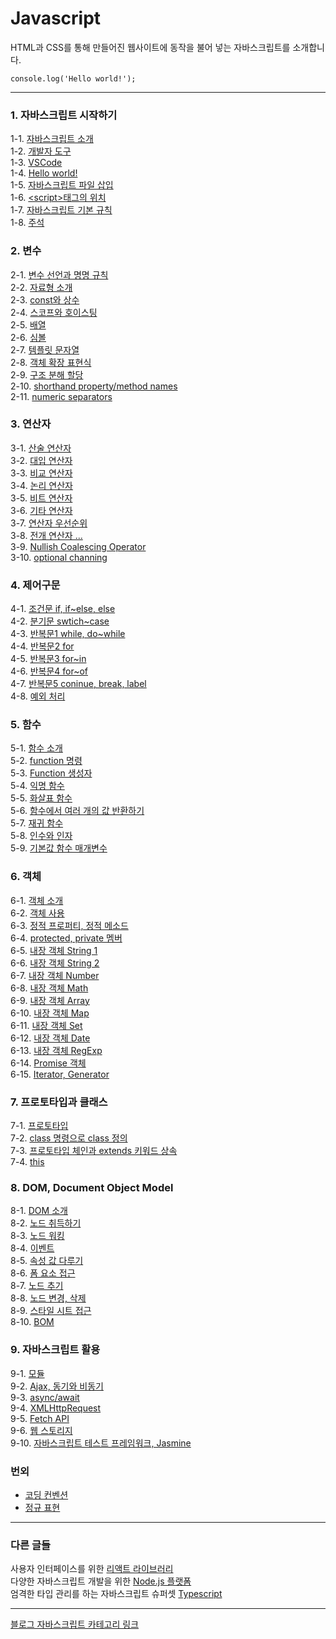 # Javascript
HTML과 CSS를 통해 만들어진 웹사이트에 동작을 불어 넣는 자바스크립트를 소개합니다. <br/>
```ecmascript 6
console.log('Hello world!');
```

---
### 1. 자바스크립트 시작하기
1-1. [자바스크립트 소개](https://bamtory29.tistory.com/entry/JavaScript-%EC%9E%90%EB%B0%94%EC%8A%A4%ED%81%AC%EB%A6%BD%ED%8A%B8-%EA%B0%9C%EC%9A%94?category=924733) <br/>
1-2. [개발자 도구](https://bamtory29.tistory.com/entry/JavaScript-%EA%B0%9C%EB%B0%9C%EC%9E%90-%EB%8F%84%EA%B5%AC?category=924733) <br/>
1-3. [VSCode](https://bamtory29.tistory.com/entry/JavaScript-%EC%97%90%EB%94%94%ED%84%B0-%EC%84%A4%EC%B9%98%ED%95%98%EA%B8%B0?category=924733) <br/>
1-4. [Hello world!](https://bamtory29.tistory.com/entry/JavaScript-Hello-World?category=924733) <br/>
1-5. [자바스크립트 파일 삽입](https://bamtory29.tistory.com/entry/javascript-html-%ED%8C%8C%EC%9D%BC%EC%97%90-%EC%9E%90%EB%B0%94%EC%8A%A4%ED%81%AC%EB%A6%BD%ED%8A%B8-%EC%82%BD%EC%9E%85%ED%95%98%EA%B8%B0?category=924733) <br/>
1-6. [\<script>태그의 위치](https://bamtory29.tistory.com/entry/javascript-script%ED%83%9C%EA%B7%B8%EC%9D%98-%EC%9C%84%EC%B9%98?category=924733) <br/>
1-7. [자바스크립트 기본 규칙](https://bamtory29.tistory.com/entry/JavaScript-%EC%9E%90%EB%B0%94%EC%8A%A4%ED%81%AC%EB%A6%BD%ED%8A%B8%EC%9D%98-%EA%B8%B0%EB%B3%B8-%EA%B7%9C%EC%B9%99?category=924733) <br/>
1-8. [주석](https://bamtory29.tistory.com/entry/Javascript-%EC%A3%BC%EC%84%9D?category=924733) <br/>

### 2. 변수
2-1. [변수 선언과 명명 규칙](https://bamtory29.tistory.com/entry/Javascript-%EB%B3%80%EC%88%98-%EC%84%A0%EC%96%B8%EA%B3%BC-%EB%AA%85%EB%AA%85-%EA%B7%9C%EC%B9%99?category=924733) <br/>
2-2. [자료형 소개](https://bamtory29.tistory.com/entry/Javascript-%EC%9E%90%EB%B0%94%EC%8A%A4%ED%81%AC%EB%A6%BD%ED%8A%B8%EC%9D%98-%EC%9E%90%EB%A3%8C%ED%98%95?category=924733) <br/>
2-3. [const와 상수](https://bamtory29.tistory.com/entry/Javascript-%EC%83%81%EC%88%98-%EC%84%A0%EC%96%B8%ED%95%98%EA%B8%B0-const?category=924733) <br/>
2-4. [스코프와 호이스팅](https://bamtory29.tistory.com/entry/Javascript-%EC%8A%A4%EC%BD%94%ED%94%84-%ED%98%B8%EC%9D%B4%EC%8A%A4%ED%8C%85?category=924733) <br/>
2-5. [배열](https://bamtory29.tistory.com/entry/Javascript-%EB%B0%B0%EC%97%B4?category=924733) <br/>
2-6. [심볼](https://bamtory29.tistory.com/entry/Javascript-Symbol?category=924733) <br/>
2-7. [템플릿 문자열](https://bamtory29.tistory.com/entry/Javascript-%ED%85%9C%ED%94%8C%EB%A6%BF-%EB%AC%B8%EC%9E%90%EC%97%B4-ES2015?category=924733) <br/>
2-8. [객체 확장 표현식](https://bamtory29.tistory.com/entry/Javascript-%EA%B0%9D%EC%B2%B4-%ED%99%95%EC%9E%A5-%ED%91%9C%ED%98%84%EC%8B%9D?category=924733) <br/>
2-9. [구조 분해 할당](https://bamtory29.tistory.com/entry/Javascript-%EA%B5%AC%EC%A1%B0-%EB%B6%84%ED%95%B4-%ED%95%A0%EB%8B%B9?category=924733) <br/>
2-10. [shorthand property/method names](https://bamtory29.tistory.com/entry/Javascript-shorthand-property-names?category=924733) <br/>
2-11. [numeric separators](https://bamtory29.tistory.com/entry/Javascript-numeric-separators?category=924733) <br/>

### 3. 연산자
3-1. [산술 연산자](https://bamtory29.tistory.com/entry/Javascript-%EC%82%B0%EC%88%A0-%EC%97%B0%EC%82%B0%EC%9E%90?category=924733) <br/>
3-2. [대입 연산자](https://bamtory29.tistory.com/entry/Javascript-%EB%8C%80%EC%9E%85-%EC%97%B0%EC%82%B0%EC%9E%90?category=924733) <br/>
3-3. [비교 연산자](https://bamtory29.tistory.com/entry/Javascript-%EB%B9%84%EA%B5%90-%EC%97%B0%EC%82%B0%EC%9E%90?category=924733) <br/>
3-4. [논리 연산자](https://bamtory29.tistory.com/entry/Javascript-%EB%85%BC%EB%A6%AC-%EC%97%B0%EC%82%B0%EC%9E%90?category=924733) <br/>
3-5. [비트 연산자](https://bamtory29.tistory.com/entry/javascript-%EB%B9%84%ED%8A%B8-%EC%97%B0%EC%82%B0%EC%9E%90?category=924733) <br/>
3-6. [기타 연산자](https://bamtory29.tistory.com/entry/Javascript-%EA%B8%B0%ED%83%80-%EC%97%B0%EC%82%B0%EC%9E%90%EB%93%A4?category=924733) <br/>
3-7. [연산자 우선순위](https://bamtory29.tistory.com/entry/Javascript-%EC%97%B0%EC%82%B0%EC%9E%90%EC%9D%98-%EC%9A%B0%EC%84%A0%EC%88%9C%EC%9C%84%EC%99%80-%EA%B2%B0%ED%95%A9?category=924733) <br/>
3-8. [전개 연산자 ...](https://bamtory29.tistory.com/entry/Javascript-%EC%A0%84%EA%B0%9C-%EC%97%B0%EC%82%B0%EC%9E%90?category=924733) <br/>
3-9. [Nullish Coalescing Operator](https://bamtory29.tistory.com/entry/Nullish-coalescing-%EC%97%B0%EC%82%B0%EC%9E%90?category=924733) <br/>
3-10. [optional channing](https://bamtory29.tistory.com/entry/Javascript-optional-chainning?category=924733) <br/>


### 4. 제어구문
4-1. [조건문 if, if~else, else](https://bamtory29.tistory.com/entry/Javascript-%EC%A1%B0%EA%B1%B4%EB%AC%B8?category=924733) <br/>
4-2. [분기문 swtich~case](https://bamtory29.tistory.com/entry/Javascript-%EB%B6%84%EA%B8%B0%EB%AC%B8%EC%84%A0%ED%83%9D%EB%AC%B8?category=924733) <br/>
4-3. [반복문1 while, do~while](https://bamtory29.tistory.com/entry/Javascript-%EB%B0%98%EB%B3%B5%EB%AC%B8-1-while-dowhile?category=924733) <br/>
4-4. [반복문2 for](https://bamtory29.tistory.com/entry/Javascript-%EB%B0%98%EB%B3%B5%EB%AC%B8-2-for%EB%AC%B8?category=924733) <br/>
4-5. [반복문3 for~in](https://bamtory29.tistory.com/entry/Javascript-%EB%B0%98%EB%B3%B5%EB%AC%B8-3-forin?category=924733) <br/>
4-6. [반복문4 for~of](https://bamtory29.tistory.com/entry/Javascript-%EB%B0%98%EB%B3%B5%EB%AC%B8-4-forof?category=924733) <br/>
4-7. [반복문5 coninue, break, label](https://bamtory29.tistory.com/entry/Javascript-%EB%B0%98%EB%B3%B5%EB%AC%B8%EC%9D%98-%EC%A0%9C%EC%96%B4-continuebreak-%EB%A0%88%EC%9D%B4%EB%B8%94?category=924733) <br/>
4-8. [예외 처리](https://bamtory29.tistory.com/entry/Javascript-%EC%98%88%EC%99%B8-%EC%B2%98%EB%A6%AC-trycatchfinally?category=924733) <br/>

### 5. 함수
5-1. [함수 소개](https://bamtory29.tistory.com/entry/Javascript-%ED%95%A8%EC%88%98-function?category=924733) <br/>
5-2. [function 명령](https://bamtory29.tistory.com/entry/Javascript-%EC%82%AC%EC%9A%A9%EC%9E%90-%EC%A0%95%EC%9D%98-%ED%95%A8%EC%88%98-%EC%A0%95%EC%9D%981-function-%EB%AA%85%EB%A0%B9?category=924733) <br/>
5-3. [Function 생성자](https://bamtory29.tistory.com/entry/Javascript-%EC%82%AC%EC%9A%A9%EC%9E%90-%EC%A0%95%EC%9D%98-%ED%95%A8%EC%88%98-2-Function-%EC%83%9D%EC%84%B1%EC%9E%90?category=924733) <br/>
5-4. [익명 함수](https://bamtory29.tistory.com/entry/Javascript-%EC%82%AC%EC%9A%A9%EC%9E%90-%EC%A0%95%EC%9D%98-%ED%95%A8%EC%88%98-3-%ED%95%A8%EC%88%98-%EB%A6%AC%ED%84%B0%EB%9F%B4-%EC%9D%B5%EB%AA%85-%ED%95%A8%EC%88%98?category=924733) <br/>
5-5. [화살표 함수](https://bamtory29.tistory.com/entry/Javascript-%EC%82%AC%EC%9A%A9%EC%9E%90-%EC%A0%95%EC%9D%98-%ED%95%A8%EC%88%98-4-%EC%95%A0%EB%A1%9C%EC%9A%B0-%ED%95%A8%EC%88%98?category=924733) <br/>
5-6. [함수에서 여러 개의 값 반환하기](https://bamtory29.tistory.com/entry/Javascript-%ED%95%A8%EC%88%98%EC%97%90%EC%84%9C-%EC%97%AC%EB%9F%AC-%EA%B0%92-%EB%B0%98%ED%99%98%ED%95%98%EA%B8%B0?category=924733) <br/>
5-7. [재귀 함수](https://bamtory29.tistory.com/entry/Javascript-%EC%9E%AC%EA%B7%80-%ED%95%A8%EC%88%98?category=924733) <br/>
5-8. [인수와 인자](https://bamtory29.tistory.com/entry/%EC%9D%B8%EC%88%98%EC%99%80-%EC%9D%B8%EC%9E%90-Argument-Parameter?category=924733) <br/>
5-9. [기본값 함수 매개변수](https://bamtory29.tistory.com/entry/Javascript-default-function-parameter?category=924733) <br/>

### 6. 객체
6-1. [객체 소개](https://bamtory29.tistory.com/entry/Javascript-%EA%B0%9D%EC%B2%B4?category=924733) <br/>
6-2. [객체 사용](https://bamtory29.tistory.com/entry/Javascript-%EA%B0%9D%EC%B2%B4-%EC%82%AC%EC%9A%A9%ED%95%98%EA%B8%B0?category=924733) <br/>
6-3. [정적 프로퍼티, 정적 메소드](https://bamtory29.tistory.com/entry/Javascript-%EC%A0%95%EC%A0%81-%ED%94%84%EB%A1%9C%ED%8D%BC%ED%8B%B0%EC%99%80-%EC%A0%95%EC%A0%81-%EB%A9%94%EC%86%8C%EB%93%9C?category=924733) <br/>
6-4. [protected, private 멤버](https://bamtory29.tistory.com/entry/%EC%9E%90%EB%B0%94%EC%8A%A4%ED%81%AC%EB%A6%BD%ED%8A%B8%EC%9D%98-protected%EC%99%80-private-%EB%A9%A4%EB%B2%84?category=924733) <br/>
6-5. [내장 객체 String 1](https://bamtory29.tistory.com/entry/Javascript-%EB%82%B4%EC%9E%A5-%EA%B0%9D%EC%B2%B4-String-%EA%B0%9D%EC%B2%B4?category=924733) <br/>
6-6. [내장 객체 String 2](https://bamtory29.tistory.com/entry/Javascript-%EB%82%B4%EC%9E%A5-%EA%B0%9D%EC%B2%B4-String-%EA%B0%9D%EC%B2%B4-2?category=924733) <br>
6-7. [내장 객체 Number](https://bamtory29.tistory.com/entry/Javascript-%EB%82%B4%EC%9E%A5-%EA%B0%9D%EC%B2%B4-Number-%EA%B0%9D%EC%B2%B4?category=924733) </br>
6-8. [내장 객체 Math](https://bamtory29.tistory.com/entry/Javascript-%EB%82%B4%EC%9E%A5-%EA%B0%9D%EC%B2%B4-Math?category=924733) <br/>
6-9. [내장 객체 Array](https://bamtory29.tistory.com/entry/Javascript-%EB%82%B4%EC%9E%A5-%EA%B0%9D%EC%B2%B4-Array?category=924733) <br/>
6-10. [내장 객체 Map](https://bamtory29.tistory.com/entry/Javascript-%EB%82%B4%EC%9E%A5-%EA%B0%9D%EC%B2%B4-Map-%EA%B3%BC-%EC%97%B0%EA%B4%80-%EB%B0%B0%EC%97%B4?category=924733) <br/>
6-11. [내장 객체 Set](https://bamtory29.tistory.com/entry/Javascript-%EB%82%B4%EC%9E%A5-%EA%B0%9D%EC%B2%B4-Set?category=924733) <br/>
6-12. [내장 객체 Date](https://bamtory29.tistory.com/entry/Javascript-%EB%82%B4%EC%9E%A5-%EA%B0%9D%EC%B2%B4-Date-%EA%B0%9D%EC%B2%B4?category=924733) <br/>
6-13. [내장 객체 RegExp](https://bamtory29.tistory.com/entry/Javascript-%EB%82%B4%EC%9E%A5-%EA%B0%9D%EC%B2%B4-RegExp?category=924733) <br/>
6-14. [Promise 객체](https://bamtory29.tistory.com/entry/Javascript-%ED%94%84%EB%A1%9C%EB%AF%B8%EC%8A%A4promise-%EA%B0%9D%EC%B2%B4?category=924733) <br/>
6-15. [Iterator, Generator](https://bamtory29.tistory.com/entry/Javascript-Iterator%EB%B0%98%EB%B3%B5%EC%9E%90-Generator%EB%B0%9C%EC%83%9D%EC%9E%90) <br/>

### 7. 프로토타입과 클래스
7-1. [프로토타입](https://bamtory29.tistory.com/entry/Javascript-%EA%B0%9D%EC%B2%B4%EC%99%80-%ED%81%B4%EB%9E%98%EC%8A%A4?category=924733) <br/>
7-2. [class 명령으로 class 정의](https://bamtory29.tistory.com/entry/Javascript-class-%EB%AA%85%EB%A0%B9%EC%9D%84-%EC%9D%B4%EC%9A%A9%ED%95%9C-%ED%81%B4%EB%9E%98%EC%8A%A4-%EC%A0%95%EC%9D%98?category=924733) <br/>
7-3. [프로토타입 체인과 extends 키워드 상속](https://bamtory29.tistory.com/entry/Javascript-%EA%B0%9D%EC%B2%B4%EC%9D%98-%EC%83%81%EC%86%8D-%ED%94%84%EB%A1%9C%ED%86%A0%ED%83%80%EC%9E%85-%EC%B2%B4%EC%9D%B8?category=924733) <br/>
7-4. [this](https://bamtory29.tistory.com/entry/%EC%9E%90%EB%B0%94%EC%8A%A4%ED%81%AC%EB%A6%BD%ED%8A%B8%EC%9D%98-this?category=924733) <br/>

### 8. DOM, Document Object Model
8-1. [DOM 소개](https://bamtory29.tistory.com/entry/Javascript-%EB%AC%B8%EC%84%9C-%EA%B0%9D%EC%B2%B4-%EB%AA%A8%EB%8D%B8-DOM?category=924733) <br/>
8-2. [노드 취득하기](https://bamtory29.tistory.com/entry/Javascript-%EB%85%B8%EB%93%9C-%EC%B7%A8%EB%93%9D?category=924733) <br/>
8-3. [노드 워킹](https://bamtory29.tistory.com/entry/Javascript-%EB%85%B8%EB%93%9C-%EC%9B%8C%ED%82%B9?category=924733) <br/>
8-4. [이벤트](https://bamtory29.tistory.com/entry/Javascript-%EC%9D%B4%EB%B2%A4%ED%8A%B8?category=924733) <br/>
8-5. [속성 값 다루기](https://bamtory29.tistory.com/entry/Javascript-%EC%86%8D%EC%84%B1-%EA%B0%92-%EB%8B%A4%EB%A3%A8%EA%B8%B0?category=924733) <br/>
8-6. [폼 요소 접근](https://bamtory29.tistory.com/entry/Javascript-%ED%8F%BC-%EC%9A%94%EC%86%8C-%EC%A0%91%EA%B7%BC?category=924733) <br/>
8-7. [노드 추기](https://bamtory29.tistory.com/entry/Javascript-%EB%85%B8%EB%93%9C-%EC%B6%94%EA%B0%80%ED%95%98%EA%B8%B0?category=924733) <br/>
8-8. [노드 변경, 삭제](https://bamtory29.tistory.com/entry/Javascript-%EB%85%B8%EB%93%9C-%EB%B3%80%EA%B2%BD%EA%B3%BC-%EC%82%AD%EC%A0%9C?category=924733) <br/>
8-9. [스타일 시트 접근](https://bamtory29.tistory.com/entry/Javacript-%EC%8A%A4%ED%83%80%EC%9D%BC-%EC%8B%9C%ED%8A%B8-%EC%A0%91%EA%B7%BC?category=924733) <br/>
8-10. [BOM](https://bamtory29.tistory.com/entry/Javascript-%EB%B8%8C%EB%9D%BC%EC%9A%B0%EC%A0%80-%EA%B0%9D%EC%B2%B4-%EB%AA%A8%EB%8D%B8-BOM?category=924733) <br/>

### 9. 자바스크립트 활용
9-1. [모듈](https://bamtory29.tistory.com/entry/Javascript-%EB%AA%A8%EB%93%88-Module?category=924733) <br/>
9-2. [Ajax, 동기와 비동기](https://bamtory29.tistory.com/entry/Ajax) <br/>
9-3. [async/await](https://bamtory29.tistory.com/entry/Javascript-asyncawait?category=924733) <br/>
9-4. [XMLHttpRequest](https://bamtory29.tistory.com/entry/Javascript-XMLHttpRequest?category=924733) <br/>
9-5. [Fetch API](https://bamtory29.tistory.com/entry/Javascript-Fetch-API?category=924733) <br/>
9-6. [웹 스토리지](https://bamtory29.tistory.com/entry/Javascript-%EC%9B%B9-%EC%8A%A4%ED%86%A0%EB%A6%AC%EC%A7%80-Web-Storage?category=924733) <br/>
9-10. [자바스크립트 테스트 프레임워크, Jasmine](https://bamtory29.tistory.com/entry/Javascript-%EC%9E%90%EB%B0%94%EC%8A%A4%ED%81%AC%EB%A6%BD%ED%8A%B8-%ED%85%8C%EC%8A%A4%ED%8A%B8-%EB%8F%84%EA%B5%AC-Jasmine) <br/>

### 번외  
- [코딩 컨벤션](https://bamtory29.tistory.com/entry/Javascript-%EC%9E%90%EB%B0%94%EC%8A%A4%ED%81%AC%EB%A6%BD%ED%8A%B8-%EC%BD%94%EB%94%A9-%EC%BB%A8%EB%B2%A4%EC%85%98?category=924733) <br/>
- [정규 표현](https://bamtory29.tistory.com/entry/Javascript-%EC%A0%95%EA%B7%9C-%ED%91%9C%ED%98%84?category=924733) <br/>
---
### 다른 글들
사용자 인터페이스를 위한 [리액트 라이브러리](https://github.com/Bam-j/react-study/blob/main/README.md) <br/>
다양한 자바스크립트 개발을 위한 [Node.js 플랫폼](https://github.com/Bam-j/node-study/blob/main/README.md) <br/>
엄격한 타입 관리를 하는 자바스크립트 슈퍼셋 [Typescript](https://github.com/Bam-j/study-repo/blob/main/TYPESCRIPT.md)

---
[블로그 자바스크립트 카테고리 링크](https://bamtory29.tistory.com/category/Programming/Javascript) <br/>
